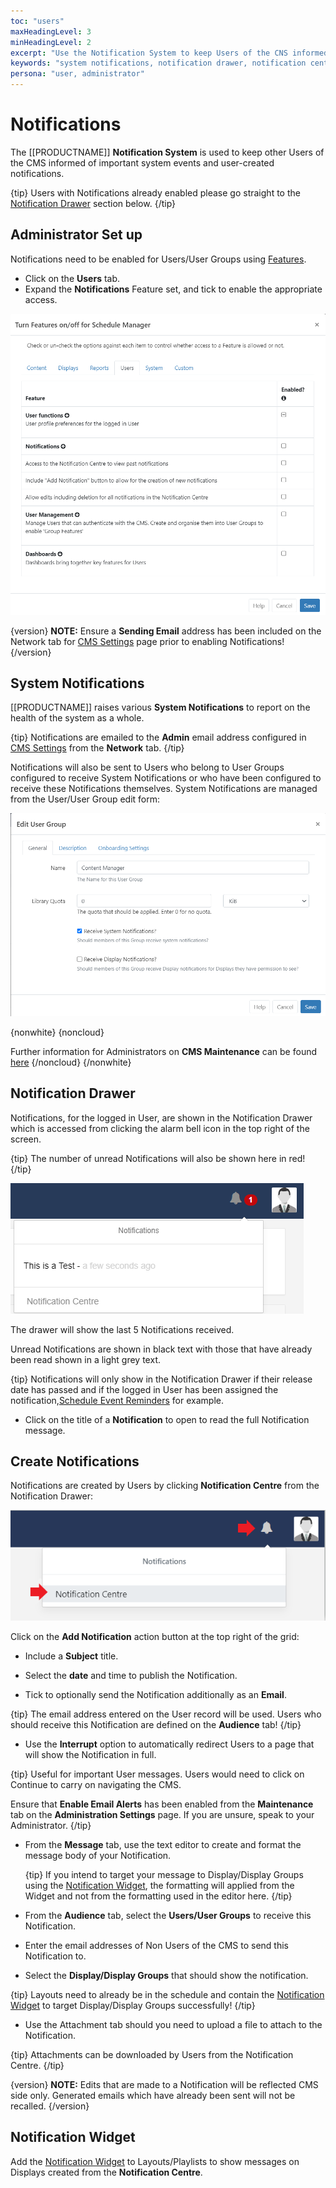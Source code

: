 ```yaml
---
toc: "users"
maxHeadingLevel: 3
minHeadingLevel: 2
excerpt: "Use the Notification System to keep Users of the CNS informed of important system events"
keywords: "system notifications, notification drawer, notification centre"
persona: "user, administrator"
---
```


# Notifications

The [[PRODUCTNAME]] **Notification System** is used to keep other Users of the CMS informed of important system events and user-created notifications.

{tip}
Users with Notifications already enabled please go straight to the [Notification Drawer](users_notifications.html#content_notification_drawer) section below.
{/tip}

## Administrator Set up

Notifications need to be enabled for Users/User Groups using [Features](users_features_and_sharing.html).

- Click on the **Users** tab.
- Expand the **Notifications** Feature set, and tick to enable the appropriate access.

![Notification Features](img/v4_users_notification_feature.png)

{version}
**NOTE:** Ensure a **Sending Email** address has been included on the Network tab for [CMS Settings](tour_cms_settings.html) page prior to enabling Notifications!
{/version}

## System Notifications

[[PRODUCTNAME]] raises various **System Notifications** to report on the health of the system as a whole. 

{tip}
Notifications are emailed to the **Admin** email address configured in [CMS Settings](tour_cms_settings.html) from the **Network** tab. 
{/tip}

Notifications will also be sent to Users who belong to User Groups configured to receive System Notifications or who have been configured to receive these Notifications themselves. System Notifications are managed from the User/User Group edit form:

![System Notifications](img/v4_users_notifications_system.png)



{nonwhite}
{noncloud}

Further information for Administrators on **CMS Maintenance** can be found [here](docs/setup/xibo-maintenance.html)
{/noncloud}
{/nonwhite}

## Notification Drawer

Notifications, for the logged in User, are shown in the Notification Drawer which is accessed from clicking the alarm bell icon in the top right of the screen.

{tip}
The number of unread Notifications will also be shown here in red!
{/tip}

![Users Notification Bell](img/v4_users_notification_bell.png)

The drawer will show the last 5 Notifications received. 

Unread Notifications are shown in black text with those that have already been read shown in a light grey text.

{tip}
Notifications will only show in the Notification Drawer if their release date has passed and if the logged in User has been assigned the notification,[Schedule Event Reminders](scheduling_events.html#reminders) for example.

- Click on the title of a **Notification** to open to read the full Notification message.


## Create Notifications

Notifications are created by Users by clicking **Notification Centre** from the Notification Drawer:

![Notification Centre](img/v4_users_notification_centre.png)



Click on the **Add Notification** action button at the top right of the grid:

- Include a **Subject** title.

- Select the **date** and time to publish the Notification.

- Tick to optionally send the Notification additionally as an **Email**.

{tip}
The email address entered on the User record will be used. Users who should receive this Notification are defined on the **Audience** tab!
{/tip}

- Use the **Interrupt** option to automatically redirect Users to a page that will show the Notification in full. 

{tip}
Useful for important User messages. Users would need to click on Continue to carry on navigating the CMS.

Ensure that **Enable Email Alerts** has been enabled from the **Maintenance** tab on the **Administration Settings** page. If you are unsure, speak to your Administrator.
{/tip}

- From the **Message** tab, use the text editor to create and format the message body of your Notification.

  {tip}
  If you intend to target your message to Display/Display Groups using the [Notification Widget](media_module_notifications.html), the formatting will applied from the Widget and not from the formatting used in the editor here.
  {/tip}

- From the **Audience** tab, select the **Users/User Groups** to receive this Notification.

- Enter the email addresses of Non Users of the CMS to send this Notification to.
- Select the **Display/Display Groups** that should show the notification. 

{tip}
Layouts need to already be in the schedule and contain the [Notification Widget](media_module_notifications.html) to target Display/Display Groups successfully!
{/tip}

- Use the Attachment tab should you need to upload a file to attach to the Notification.

{tip}
Attachments can be downloaded by Users from the Notification Centre.
{/tip}

{version}
**NOTE:** Edits that are made to a Notification will be reflected CMS side only. Generated emails which have already been sent will not be recalled.
{/version}

## Notification Widget

Add the [Notification Widget](media_module_notifications.html) to Layouts/Playlists to show messages on Displays created from the **Notification Centre**.

